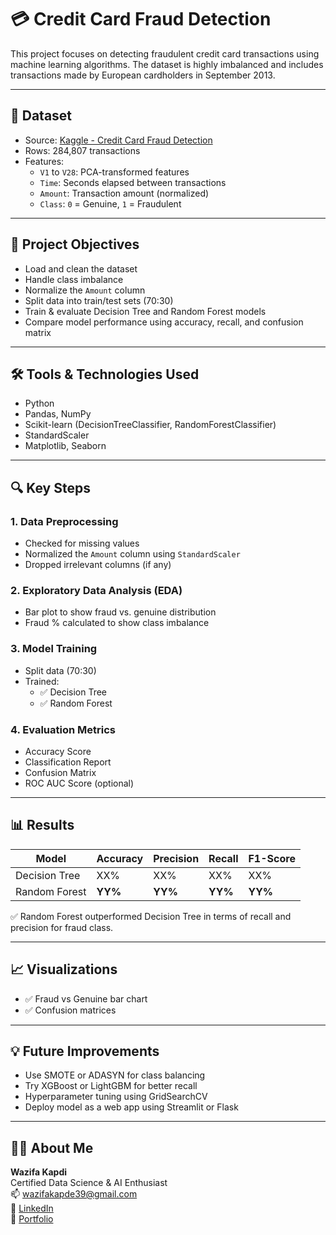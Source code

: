 # 💳 Credit Card Fraud Detection

This project focuses on detecting fraudulent credit card transactions using machine learning algorithms. The dataset is highly imbalanced and includes transactions made by European cardholders in September 2013.

---

## 📁 Dataset

- Source: [Kaggle - Credit Card Fraud Detection](https://www.kaggle.com/mlg-ulb/creditcardfraud)
- Rows: 284,807 transactions
- Features:
  - `V1` to `V28`: PCA-transformed features
  - `Time`: Seconds elapsed between transactions
  - `Amount`: Transaction amount (normalized)
  - `Class`: `0` = Genuine, `1` = Fraudulent

---

## 🎯 Project Objectives

- Load and clean the dataset
- Handle class imbalance
- Normalize the `Amount` column
- Split data into train/test sets (70:30)
- Train & evaluate Decision Tree and Random Forest models
- Compare model performance using accuracy, recall, and confusion matrix

---

## 🛠️ Tools & Technologies Used

- Python
- Pandas, NumPy
- Scikit-learn (DecisionTreeClassifier, RandomForestClassifier)
- StandardScaler
- Matplotlib, Seaborn

---

## 🔍 Key Steps

### 1. Data Preprocessing
- Checked for missing values
- Normalized the `Amount` column using `StandardScaler`
- Dropped irrelevant columns (if any)

### 2. Exploratory Data Analysis (EDA)
- Bar plot to show fraud vs. genuine distribution
- Fraud % calculated to show class imbalance

### 3. Model Training
- Split data (70:30)
- Trained:
  - ✅ Decision Tree
  - ✅ Random Forest

### 4. Evaluation Metrics
- Accuracy Score
- Classification Report
- Confusion Matrix
- ROC AUC Score (optional)

---

## 📊 Results

| Model          | Accuracy | Precision | Recall | F1-Score |
|----------------|----------|-----------|--------|----------|
| Decision Tree  | XX%      | XX%       | XX%    | XX%      |
| Random Forest  | **YY%**  | **YY%**   | **YY%**| **YY%**  |

✅ Random Forest outperformed Decision Tree in terms of recall and precision for fraud class.

---

## 📈 Visualizations

- ✅ Fraud vs Genuine bar chart  
- ✅ Confusion matrices  

---

## 💡 Future Improvements

- Use SMOTE or ADASYN for class balancing
- Try XGBoost or LightGBM for better recall
- Hyperparameter tuning using GridSearchCV
- Deploy model as a web app using Streamlit or Flask

---

## 🙋‍♀️ About Me

**Wazifa Kapdi**  
Certified Data Science & AI Enthusiast  
📫 [wazifakapde39@gmail.com](mailto:wazifakapde39@gmail.com)  
🔗 [LinkedIn](https://www.linkedin.com/in/wazifa-kapdi)  
🔗 [Portfolio](https://datascienceportfol.io/wazifakapde39)

